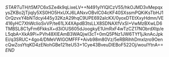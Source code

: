 $START$uTH/t5M7C6xSZe4k9qLixeLV++N491ylYlQlCzV55/hkOJMD3vMepqxysZKBo2jTjiqIy5XS0HO5HxUXJ6LANxvOBvIC04cKF40SXssmPQKiKsTbHJ1OrQzvxY4bNTdcyi445y32KzA29hqC9UPE692aIcKX/0yoxDTEtXxyHdmn/VE416yHC7XhWcIioSvVP/te61LX4XApdB3tsLLX8SDNAXfVxSI+VwMzBXwLD6TMBSL8C1yFm6FkksX+d3iOUS605dJoogkyE1UmRxF4wTzCZ17NObrdXtp/eL5qbA+XkA9Pi+PVh48XlEAmB3WAQjwI3cT+0mQ5PNz1JW6TYf1jJknAcJpkEi/q3SRUC+4go4/DMeVWlGOMFFF+Aivb98m80Vz/5eRBRihhDmxlzro9OencQwZosYtqKD4zENohGBe121teU53+1Cye43BveuDIEBoF522Oj/wouIYtnA==$END$